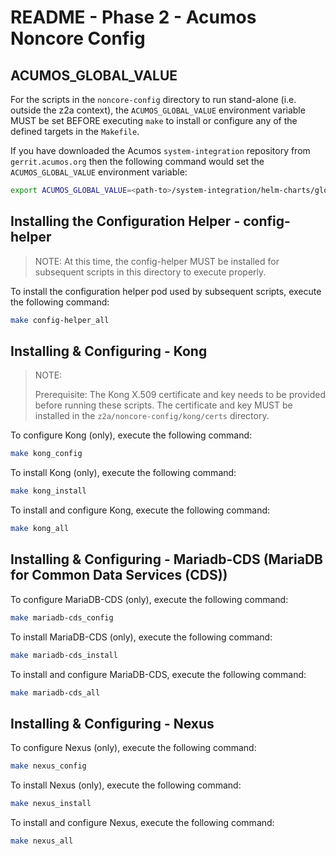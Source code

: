 # README - Phase 2 - Acumos Noncore Config

## ACUMOS_GLOBAL_VALUE

For the scripts in the `noncore-config` directory to run stand-alone (i.e. outside the z2a context), the `ACUMOS_GLOBAL_VALUE` environment variable MUST be set BEFORE executing `make` to install or configure any of the defined targets in the `Makefile`.

If you have downloaded the Acumos `system-integration` repository from `gerrit.acumos.org` then the following command would set the `ACUMOS_GLOBAL_VALUE` environment variable:

```bash
export ACUMOS_GLOBAL_VALUE=<path-to>/system-integration/helm-charts/global_value.yaml
```

## Installing the Configuration Helper - config-helper

> NOTE: At this time, the config-helper MUST be installed for subsequent scripts in this directory to execute properly.

To install the configuration helper pod used by subsequent scripts, execute the following command:

```bash
make config-helper_all
```

## Installing & Configuring - Kong

> NOTE:
>
> Prerequisite:  The Kong X.509 certificate and key needs to be provided before running these scripts. The certificate and key MUST be installed in the `z2a/noncore-config/kong/certs` directory.

To configure Kong (only), execute the following command:

```bash
make kong_config
```

To install Kong (only), execute the following command:

```bash
make kong_install
```

To install and configure Kong, execute the following command:

```bash
make kong_all
```

## Installing & Configuring - Mariadb-CDS (MariaDB for Common Data Services (CDS))

To configure MariaDB-CDS (only), execute the following command:

```bash
make mariadb-cds_config
```

To install MariaDB-CDS (only), execute the following command:

```bash
make mariadb-cds_install
```

To install and configure MariaDB-CDS, execute the following command:

```bash
make mariadb-cds_all
```

## Installing & Configuring - Nexus

To configure Nexus (only), execute the following command:

```bash
make nexus_config
```

To install Nexus (only), execute the following command:

```bash
make nexus_install
```

To install and configure Nexus, execute the following command:

```bash
make nexus_all
```
